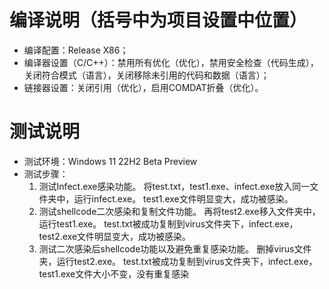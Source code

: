 # 编译说明（括号中为项目设置中位置）
* 编译配置：Release X86；
* 编译器设置（C/C++）：禁用所有优化（优化），禁用安全检查（代码生成），关闭符合模式（语言），关闭移除未引用的代码和数据（语言）；
* 链接器设置：关闭引用（优化），启用COMDAT折叠（优化）。
# 测试说明
* 测试环境：Windows 11 22H2 Beta Preview
* 测试步骤：
	1. 测试Infect.exe感染功能。
		将test.txt，test1.exe、infect.exe放入同一文件夹中，运行infect.exe。
		test1.exe文件明显变大，成功被感染。
	2. 测试shellcode二次感染和复制文件功能。
		再将test2.exe移入文件夹中，运行test1.exe。
		test.txt被成功复制到virus文件夹下，infect.exe，test2.exe文件明显变大，成功被感染。
	3. 测试二次感染后shellcode功能以及避免重复感染功能。
		删掉virus文件夹，运行test2.exe。
		test.txt被成功复制到virus文件夹下，infect.exe，test1.exe文件大小不变，没有重复感染

